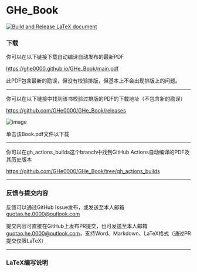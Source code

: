 # GHe_Book

[![Build and Release LaTeX document](https://github.com/GHe0000/GHe_Book/actions/workflows/build-latex-pdf.yml/badge.svg)](https://github.com/GHe0000/GHe_Book/actions/workflows/build-latex-pdf.yml)

### 下载

你可以在以下链接下载自动编译自动发布的最新PDF

<https://ghe0000.github.io/GHe_Book/main.pdf>

此PDF包含最新的勘误，但没有校验排版，但基本上不会出现排版上的问题。

---

你可以在以下链接中找到该书校验过排版的PDF的下载地址（不包含新的勘误）

<https://github.com/GHe0000/GHe_Book/releases>

![image](https://user-images.githubusercontent.com/30252929/204068686-2b744834-a45e-4af9-bc1c-2fb407cc8715.png)

单击该Book.pdf文件以下载

---

你可以在gh_actions_builds这个branch中找到GitHub Actions自动编译的PDF及其历史版本

<https://github.com/GHe0000/GHe_Book/tree/gh_actions_builds>

---

### 反馈与提交内容

反馈可以通过GitHub Issue发布，或发送至本人邮箱<guotao.he.0000@outlook.com>

提交内容可直接在GitHub上发布PR提交，也可发送至本人邮箱<guotao.he.0000@outlook.com>，支持Word、Markdown、LaTeX格式（通过PR提交仅限LaTeX）

---

### LaTeX编写说明

